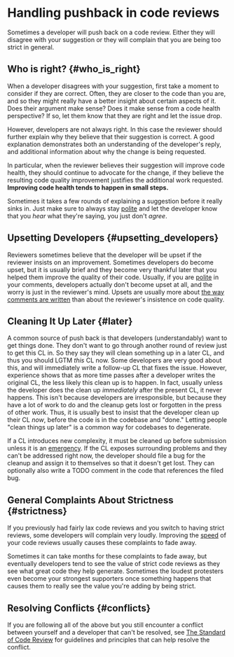 # Handling pushback in code reviews



Sometimes a developer will push back on a code review. Either they will disagree
with your suggestion or they will complain that you are being too strict in
general.

## Who is right? {#who_is_right}

When a developer disagrees with your suggestion, first take a moment to consider
if they are correct. Often, they are closer to the code than you are, and so
they might really have a better insight about certain aspects of it. Does their
argument make sense? Does it make sense from a code health perspective? If so,
let them know that they are right and let the issue drop.

However, developers are not always right. In this case the reviewer should
further explain why they believe that their suggestion is correct. A good
explanation demonstrates both an understanding of the developer's reply, and
additional information about why the change is being requested.

In particular, when the reviewer believes their suggestion will improve code
health, they should continue to advocate for the change, if they believe the
resulting code quality improvement justifies the additional work requested.
**Improving code health tends to happen in small steps.**

Sometimes it takes a few rounds of explaining a suggestion before it really
sinks in. Just make sure to always stay [polite](25comments.md#courtesy) and let
the developer know that you *hear* what they're saying, you just don't *agree*.

## Upsetting Developers {#upsetting_developers}

Reviewers sometimes believe that the developer will be upset if the reviewer
insists on an improvement. Sometimes developers do become upset, but it is
usually brief and they become very thankful later that you helped them improve
the quality of their code. Usually, if you are [polite](25comments.md#courtesy) in
your comments, developers actually don't become upset at all, and the worry is
just in the reviewer's mind. Upsets are usually more about
[the way comments are written](25comments.md#courtesy) than about the reviewer's
insistence on code quality.

## Cleaning It Up Later {#later}

A common source of push back is that developers (understandably) want to get
things done. They don't want to go through another round of review just to get
this CL in. So they say they will clean something up in a later CL, and thus you
should LGTM *this* CL now. Some developers are very good about this, and will
immediately write a follow-up CL that fixes the issue. However, experience shows
that as more time passes after a developer writes the original CL, the less
likely this clean up is to happen. In fact, usually unless the developer does
the clean up *immediately* after the present CL, it never happens. This isn't
because developers are irresponsible, but because they have a lot of work to do
and the cleanup gets lost or forgotten in the press of other work. Thus, it is
usually best to insist that the developer clean up their CL *now*, before the
code is in the codebase and "done." Letting people "clean things up later" is a
common way for codebases to degenerate.

If a CL introduces new complexity, it must be cleaned up before submission
unless it is an [emergency](../02emergencies.md). If the CL exposes surrounding
problems and they can't be addressed right now, the developer should file a bug
for the cleanup and assign it to themselves so that it doesn't get lost. They
can optionally also write a TODO comment in the code that references the filed
bug.

## General Complaints About Strictness {#strictness}

If you previously had fairly lax code reviews and you switch to having strict
reviews, some developers will complain very loudly. Improving the
[speed](24speed.md) of your code reviews usually causes these complaints to fade
away.

Sometimes it can take months for these complaints to fade away, but eventually
developers tend to see the value of strict code reviews as they see what great
code they help generate. Sometimes the loudest protesters even become your
strongest supporters once something happens that causes them to really see the
value you're adding by being strict.

## Resolving Conflicts {#conflicts}

If you are following all of the above but you still encounter a conflict between
yourself and a developer that can't be resolved, see
[The Standard of Code Review](21standard.md) for guidelines and principles that
can help resolve the conflict.
